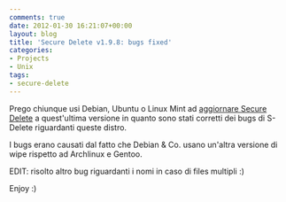 ```yaml
---
comments: true
date: 2012-01-30 16:21:07+00:00
layout: blog
title: 'Secure Delete v1.9.8: bugs fixed'
categories:
- Projects
- Unix
tags:
- secure-delete
---
```


Prego chiunque usi Debian, Ubuntu o Linux Mint ad [aggiornare Secure Delete](https://github.com/downloads/polslinux/Secure-Delete/secure-delete_v1.9.8.tar.bz2) a quest'ultima versione in quanto sono stati corretti dei bugs di S-Delete riguardanti queste distro.

I bugs erano causati dal fatto che Debian & Co. usano un'altra versione di wipe rispetto ad Archlinux e Gentoo.

EDIT: risolto altro bug riguardanti i nomi in caso di files multipli :)

Enjoy :)
